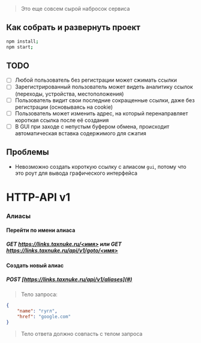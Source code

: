 > Это еще совсем сырой набросок сервиса

## Как собрать и развернуть проект
```sh
npm install;
npm start;
```

## TODO
- [ ] Любой пользователь без регистрации может сжимать ссылки
- [ ] Зарегистрированный пользователь может видеть аналитику ссылок (переходы, устройства, местоположения)
- [ ] Пользователь видит свои последние сокращенные ссылки, даже без регистрации (основываясь на cookie)
- [ ] Пользователь может изменить адрес, на который перенаправляет короткая ссылка после её создания
- [ ] В GUI при заходе с непустым буфером обмена, происходит автоматическая вставка содержимого для сжатия

## Проблемы

* Невозможно создать короткую ссылку с алиасом `gui`, потому что это роут для вывода графического интерфейса

# HTTP-API v1

### Алиасы

#### Перейти по имени алиаса

##### GET [https://links.taxnuke.ru/<имя>](#) или GET [https://links.taxnuke.ru/api/v1/goto/<имя>](#)

#### Создать новый алиас

##### POST [https://links.taxnuke.ru/api/v1/aliases](#)
> Тело запроса:
```json
{
    "name": "гугл",
    "href": "google.com"
}
```
> Тело ответа должно совпасть с телом запроса
